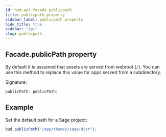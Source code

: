 ```yaml
---
id: bud-api.facade.publicpath
title: publicpath property
sidebar_label: publicpath property
hide_title: true
sidebar: "api"
slug: publicpath
---
```


## Facade.publicPath property

By default it is assumed that assets are served from webroot (`/`). You can use this method to replace this value for apps served from a subdirectory.

Signature:

```typescript
publicPath: publicPath;
```

## Example

Set the default path for a Sage project:

```js
bud.publicPath("/app/themes/sage/dist");
```
